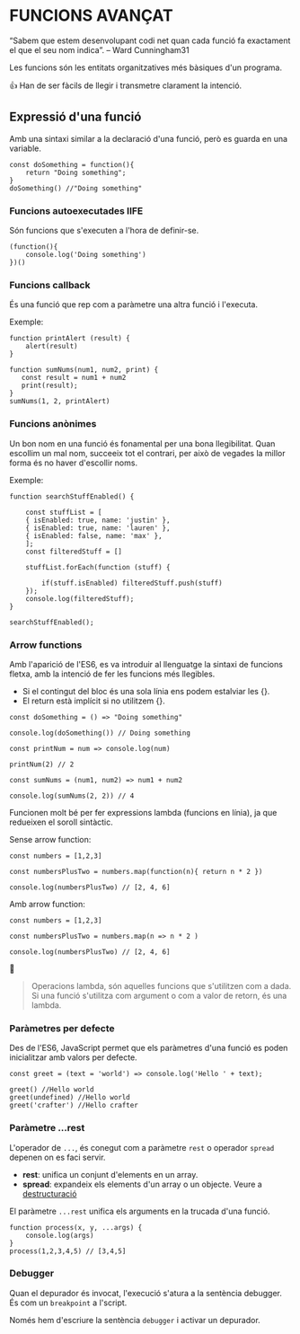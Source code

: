 # FUNCIONS AVANÇAT

“Sabem que estem desenvolupant codi net quan cada funció fa exactament el que el seu nom indica”. – Ward Cunningham31

Les funcions són les entitats organitzatives més bàsiques d'un programa. 

👍 Han de ser fàcils de llegir i transmetre clarament la intenció.

##  **Expressió d'una funció**

Amb una sintaxi similar a la declaració d'una funció, però es guarda en una variable.

```
const doSomething = function(){
	return "Doing something";
}
doSomething() //"Doing something"
```

###  **Funcions autoexecutades IIFE**

Són funcions que s'executen a l'hora de definir-se.

```
(function(){
	console.log('Doing something')
})()
```

###  **Funcions callback**

És una funció que rep com a paràmetre una altra funció i l'executa.

Exemple:
```
function printAlert (result) {
	alert(result)
}

function sumNums(num1, num2, print) { 
   const result = num1 + num2
   print(result);
}
sumNums(1, 2, printAlert)
```

###  **Funcions anònimes**

Un bon nom en una funció és fonamental per una bona llegibilitat. Quan escollim un mal nom, succeeix tot el contrari, per això de vegades la millor forma és no haver d'escollir noms.

Exemple:
```
function searchStuffEnabled() { 

	const stuffList = [
	{ isEnabled: true, name: 'justin' }, 
	{ isEnabled: true, name: 'lauren' }, 
	{ isEnabled: false, name: 'max' },
	];
	const filteredStuff = []

	stuffList.forEach(function (stuff) {

		if(stuff.isEnabled) filteredStuff.push(stuff)
	});
	console.log(filteredStuff); 
}

searchStuffEnabled();
```

###  **Arrow functions**

Amb l'aparició de l'ES6, es va introduir al llenguatge la sintaxi de funcions fletxa, amb la intenció de fer les funcions més llegibles.

- Si el contingut del bloc és una sola línia ens podem estalviar les {}.
- El return està implícit si no utilitzem {}.

```
const doSomething = () => "Doing something"

console.log(doSomething()) // Doing something
```

```
const printNum = num => console.log(num)

printNum(2) // 2
```

```
const sumNums = (num1, num2) => num1 + num2

console.log(sumNums(2, 2)) // 4
```

Funcionen molt bé per fer expressions lambda (funcions en línia), ja que redueixen el soroll sintàctic.

Sense arrow function:
```
const numbers = [1,2,3]

const numbersPlusTwo = numbers.map(function(n){ return n * 2 })

console.log(numbersPlusTwo) // [2, 4, 6]
```

Amb arrow function:
```
const numbers = [1,2,3]

const numbersPlusTwo = numbers.map(n => n * 2 )

console.log(numbersPlusTwo) // [2, 4, 6]
```

🚨
> Operacions lambda, són aquelles funcions que s'utilitzen com a dada. Si una funció s'utilitza com argument o com a valor de retorn, és una lambda.

###  **Paràmetres per defecte**

Des de l'ES6, JavaScript permet que els paràmetres d'una funció es poden inicialitzar amb valors per defecte.

```
const greet = (text = 'world') => console.log('Hello ' + text);

greet() //Hello world
greet(undefined) //Hello world
greet('crafter') //Hello crafter
```

###  **Paràmetre ...rest**

L'operador de ```...```, és conegut com a paràmetre ```rest``` o operador ```spread``` depenen on es faci servir.

- **rest**: unifica un conjunt d'elements en un array.
- **spread**: expandeix els elements d'un array o un objecte. Veure a [destructuració](../desctructuracio/destructuracio.md)

El paràmetre ```...rest``` unifica els arguments en la trucada d'una funció.

```
function process(x, y, ...args) {
	console.log(args)
}
process(1,2,3,4,5) // [3,4,5]
```

### Debugger

Quan el depurador és invocat, l'execució s'atura a la sentència debugger. És com un ```breakpoint``` a l'script.

Només hem d'escriure la sentència ```debugger``` i activar un depurador.




